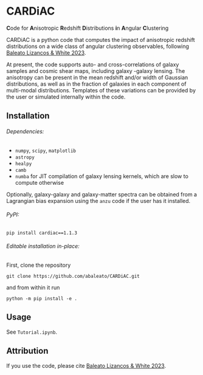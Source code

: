 # CARDiAC

**C**ode for **A**nisotropic **R**edshift **D**istributions **i**n **A**ngular **C**lustering

CARDiAC is a python code that computes the impact of anisotropic redshift distributions on a wide class of angular
 clustering observables, following [Baleato Lizancos & White 2023](https://arxiv.org/abs/2305.15406).
  
At present, the code supports auto- and cross-correlations of galaxy samples and cosmic shear maps, including galaxy
-galaxy lensing. The anisotropy can be present in the mean redshift and/or width of Gaussian distributions, as
   well as in the fraction of galaxies in each component of multi-modal distributions. Templates of these variations
    can be provided by the user or simulated internally within the code.

## Installation
###### Dependencies:
- `numpy`, `scipy`, `matplotlib`
- `astropy`
- `healpy`
- `camb`
- `numba` for JIT compilation of galaxy lensing kernels, which are slow to compute otherwise

Optionally, galaxy-galaxy and galaxy-matter spectra can be obtained from a Lagrangian bias expansion using the `anzu`
code if the user has it installed.

###### PyPI:
    pip install cardiac==1.1.3

###### Editable installation in-place:
First, clone the repository

    git clone https://github.com/abaleato/CARDiAC.git   

and from within it run

    python -m pip install -e .

## Usage
See `Tutorial.ipynb`.

## Attribution
If you use the code, please cite [Baleato Lizancos & White 2023](https://arxiv.org/abs/2305.15406).
